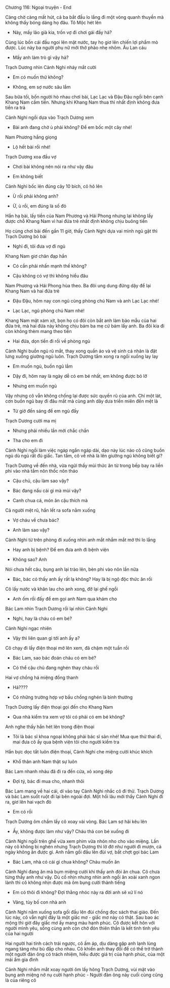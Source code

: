 




Chương 116: Ngoại truyện - End

Càng chờ càng mất hút, cả ba bắt đầu lo lắng đi một vòng quanh thuyền mà không thấy bóng dáng họ đâu. Tô Mộc hét lên

- Này, mấy lão già kia, trốn vợ đi chơi gái đấy hả?

Cùng lúc bốn cái đầu ngoi lên mặt nước, tay họ giơ lên chiến lợi phẩm mò được. Lúc này ba người phụ nữ mới thở phào nhẹ nhõm. Âu Lan cáu

- Mấy anh làm trò gì vậy hả?

Trạch Dương nhìn Cảnh Nghi nháy mắt cười

- Em có muốn thử không?

- Không, em sợ nước sâu lắm

Sau bữa tối, bốn người hò nhau chơi bài, Lạc Lạc và Đậu Đậu ngồi bên cạnh Khang Nam cầm tiền. Nhưng khi Khang Nam thua thì nhất định không đưa tiền ra trả

Cảnh Nghi ngồi dựa vào Trạch Dương xem

- Bài anh đang chờ ù phải không? Để em bốc một cây nhé!

Nam Phương hắng giọng

- Lộ hết bài rồi nhé!

Trạch Dương xoa đầu vợ

- Chơi bài không nên nói ra như vậy đâu

- Em không biết

Cảnh Nghi bốc lên đúng cây 10 bích, cô hô lên

- Ù rồi phải không anh?

- Ừ, ù rồi, em đúng là số đỏ

Hắn hạ bài, lấy tiền của Nam Phương và Hải Phong nhưng lại không lấy được chỗ Khang Nam vì hai đứa trẻ nhất định không chịu buông tiền

Họ cùng chơi bài đến gần 11 giờ, thấy Cảnh Nghi dựa vai mình ngủ gật thì Trạch Dương bỏ bài

- Nghỉ đi, tôi đưa vợ đi ngủ

Khang Nam giơ chân đạp hắn

- Có cần phải nhấn mạnh thế không?

- Cậu không có vợ thì không hiểu đâu

Nam Phương và Hải Phong hùa theo. Ba đôi ung dung đứng dậy để lại Khang Nam và hai đứa trẻ

- Đậu Đậu, hôm nay con ngủ cùng phòng chú Nam và anh Lạc Lạc nhé!

- Lạc Lạc, ngủ phòng chú Nam nhé!

Khang Nam mặt xám xịt, bọn họ có đôi còn bắt anh làm bảo mẫu của hai đứa trẻ, mà hai đứa này không chịu bám ba mẹ cứ bám lấy anh. Ba đôi kia đi còn không thèm mang theo tiền

- Hai đứa, dọn tiền đi rồi về phòng ngủ



Cảnh Nghi buồn ngủ rũ mắt, thay xong quần áo và vệ sinh cá nhân là đặt lưng xuống giường ngủ luôn. Trạch Dương tắm xong ra ngồi xuống lay lay

- Em muốn ngủ, buồn ngủ lắm

- Dậy đi, hôm nay là ngày dễ có em bé nhất, em không được bỏ lỡ

- Nhưng em muốn ngủ

Vậy nhưng cô vẫn không chống lại được sức quyến rũ của anh. Chỉ một lát, cơn buồn ngủ bay đi đâu mất mà cùng anh dây dưa triền miên đến mệt lả

- Từ giờ đến sáng để em ngủ đấy

Trạch Dương cười ma mị

- Nhưng phải nhiều lần mới chắc chắn

- Tha cho em đi



Cảnh Nghi ngồi làm việc ngáp ngắn ngáp dài, dạo này lúc nào cô cũng buồn ngủ dù ngủ rất đủ giấc. Tan tầm, cô về nhà là lên giường ngủ không biết gì?

Trạch Dương về đến nhà, vừa ngửi thấy mùi thức ăn từ trong bếp bay ra liền phi vào nhà tắm nôn thốc nôn tháo

- Cậu chủ, cậu làm sao vậy?

- Bác đang nấu cái gì mà mùi vậy?

- Canh chua cá, món ăn cậu thích mà

Cả người mệt rũ, hắn lết ra sofa nằm xuống

- Vợ cháu về chưa bác?

- Anh làm sao vậy?

Cảnh Nghi từ trên phòng đi xuống nhìn anh mắt nhắm mắt mở thì lo lắng

- Hay anh bị bệnh? Để em đưa anh đi bệnh viện

- Không sao? Anh

Nói chưa hết câu, bụng anh lại trào lên, bèn phi vào nôn lần nữa

- Bác, bác có thấy anh ấy rất lạ không? Hay là bị ngộ độc thức ăn rồi

Cô lấy nước và khăn lau cho anh xong, đỡ lại ghế ngồi

- Anh ốm rồi đấy để em gọi anh Nam qua khám cho

Bác Lam nhìn Trạch Dương rồi lại nhìn Cảnh Nghi

- Nghi, hay là cháu có em bé?

Cảnh Nghi ngạc nhiên

- Vậy thì liên quan gì tới anh ấy ạ?

Cô chạy đi lấy điện thoại mở lên xem, đã chậm một tuần rồi

- Bác Lam, sao bác đoán cháu có em bé?

- Có thể cậu chủ đang nghén thay cháu rồi

Hai vợ chồng há miệng đồng thanh

- Hả????

- Có những trường hợp vợ bầu chồng nghén là bình thường

Trạch Dương lấy điện thoại gọi đến cho Khang Nam

- Qua nhà kiểm tra xem vợ tôi có phải có em bé không?

Anh nghe thấy hắn hét lên trong điện thoại

- Tôi là bác sĩ khoa ngoại không phải bác sĩ sản nhé! Mua que thử thai đi, mai đưa cô ấy qua bệnh viện tôi cho người kiểm tra

Hắn bực dọc tắt luôn điện thoại, Cảnh Nghi che miệng cười khúc khích

- Khổ thân anh Nam thật sự luôn

Bác Lam nhanh nhảu đã đi ra đến cửa, xỏ xong dép

- Đợi tý, bác đi mua cho, nhanh thôi

Bác Lam mang về hai cái, dí vào tay Cảnh Nghi nhắc cô đi thử. Trạch Dương và bác Lam suốt ruột đi lại bên ngoài đợi. Một hồi lâu mới thấy Cảnh Nghi đi ra, giơ lên hai vạch đỏ

- Em có rồi

Trạch Dương ôm chầm lấy cô xoay vài vòng. Bác Lam sợ hãi kêu lên

- Ấy, không được làm như vậy? Cháu thả con bé xuống đi



Cảnh Nghi ngồi trên ghế vừa xem phim vừa nhón nho cho vào miệng. Lần này cô không bị nghén nhưng Trạch Dương thì lờ đờ như người đi mượn, cả ngày không ăn được gì. Anh nằm gối đầu lên đùi vợ, bất chợt gọi bác Lam

- Bác Lam, nhà có cái gì chua không? Cháu muốn ăn

Cảnh Nghi đang ăn mà bụm miệng cười khi thấy anh đòi ăn chua. Cô chưa từng thấy anh như vậy. Dù cố nhịn nhưng nhìn anh ngồi ăn xoài xanh ngon lành thì cô không nhịn được mà ôm bụng cười thành tiếng

- Em có thôi đi không? Đợi thằng nhóc này ra đời anh sẽ xử lí nó

- Vâng, tùy bố con nhà anh

Cảnh Nghi nằm xuống sofa gối đầu lên đùi chồng đọc sách thai giáo. Đến lúc này, cô vẫn nghĩ đây là một giấc mơ - giấc mơ này có thật. Sau bao ác mộng thì giờ đây giấc mơ ấy mang màu hạnh phúc. Cô được kết hôn với người mình yêu, sống cùng anh còn chờ đón thiên thần là kết tinh tình yêu của hai người

Hai người hai tính cách trái ngược, cô ấm áp, dịu dàng gặp anh lạnh lùng ngang tàng như bù đắp cho nhau. Cô khiến anh thay đổi để có thể trở thành một người đàn ông có trách nhiệm, hiểu được giá trị của hạnh phúc, của một mái ấm gia đình

Cảnh Nghi nhắm mắt xoay người ôm lấy hông Trạch Dương, vùi mặt vào bụng anh miệng nở nụ cười hạnh phúc - Người đàn ông này cuối cùng cũng là của riêng cô




